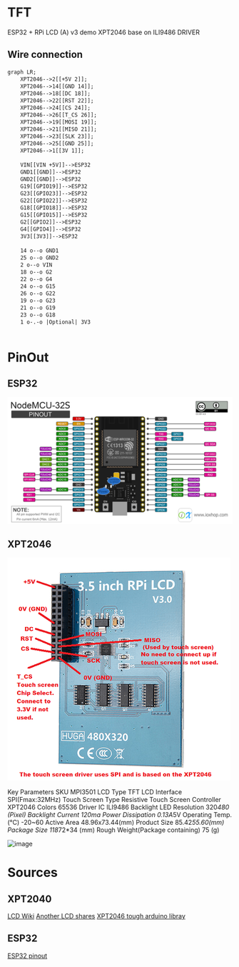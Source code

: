 # TFT
ESP32 + RPi  LCD (A) v3 demo XPT2046 base on ILI9486 DRIVER

## Wire connection

```mermaid
graph LR;
    XPT2046-->2[[+5V 2]];
    XPT2046-->14[[GND 14]];
    XPT2046-->18[[DC 18]];
    XPT2046-->22[[RST 22]];
    XPT2046-->24[[CS 24]];
    XPT2046-->26[[T_CS 26]];
    XPT2046-->19[[MOSI 19]];
    XPT2046-->21[[MISO 21]];
    XPT2046-->23[[SLK 23]];
    XPT2046-->25[[GND 25]];
    XPT2046-->1[[3V 1]];
    
    VIN[[VIN +5V]]-->ESP32
    GND1[[GND]]-->ESP32
    GND2[[GND]]-->ESP32
    G19[[GPIO19]]-->ESP32
    G23[[GPIO23]]-->ESP32
    G22[[GPIO22]]-->ESP32
    G18[[GPIO18]]-->ESP32
    G15[[GPIO15]]-->ESP32
    G2[[GPIO2]]-->ESP32
    G4[[GPIO4]]-->ESP32
    3V3[[3V3]]-->ESP32
    
    14 o--o GND1
    25 o--o GND2
    2 o--o VIN
    18 o--o G2
    22 o--o G4
    24 o--o G15
    26 o--o G22
    19 o--o G23
    21 o--o G19
    23 o--o G18
    1 o-.-o |Optional| 3V3
    
```


# PinOut

## ESP32
![image](images/esp32wroom-32_pinout.png)

## XPT2046
![image](images/XPT2046.png)

Key Parameters
SKU 	MPI3501
LCD Type 	TFT
LCD Interface 	SPI(Fmax:32MHz)
Touch Screen Type 	Resistive
Touch Screen Controller 	XPT2046
Colors 	65536
Driver IC 	ILI9486
Backlight 	LED
Resolution 	320*480 (Pixel)
Backlight Current 	120ma
Power Dissipation 	0.13A*5V
Operating Temp. (℃) 	-20~60
Active Area 	48.96x73.44(mm)
Product Size 	85.42*55.60(mm)
Package Size 	118*72*34 (mm)
Rough Weight(Package containing) 	75 (g) 

![image](https://user-images.githubusercontent.com/5806935/178270347-23dba539-70a3-4037-b3df-91a2340550ac.png)


# Sources
## XPT2040

[LCD Wiki](http://www.lcdwiki.com/3.5inch_RPi_Display)
[Another LCD shares](https://www.waveshare.com/wiki/3.5inch_RPi_LCD_(C))
[XPT2046 tough arduino libray](https://github.com/PaulStoffregen/XPT2046_Touchscreen)

## ESP32

[ESP32 pinout](https://www.studiopieters.nl/esp32-pinout/)
